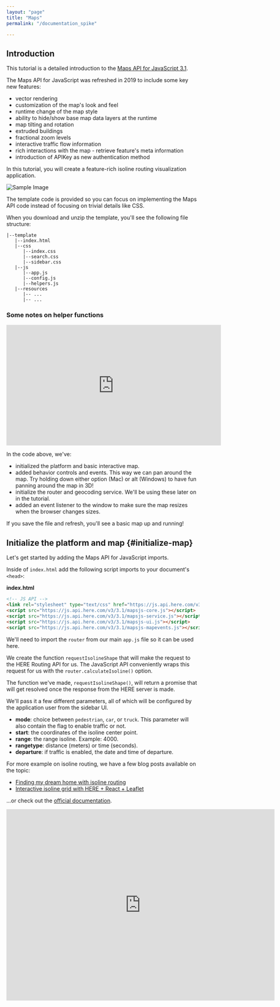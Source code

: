 ```yaml
---
layout: "page"
title: "Maps"
permalink: "/documentation_spike"

---
```


## Introduction

This tutorial is a detailed introduction to the [Maps API for JavaScript 3.1](https://developer.here.com/documentation/maps/topics/quick-start.html).

The Maps API for JavaScript was refreshed in 2019 to include some key new features:
- vector rendering
- customization of the map's look and feel
- runtime change of the map style
- ability to hide/show base map data layers at the runtime
- map tilting and rotation
- extruded buildings
- fractional zoom levels
- interactive traffic flow information
- rich interactions with the map - retrieve feature's meta information
- introduction of APIKey as new authentication method

In this tutorial, you will create a feature-rich isoline routing visualization application.

   ![Sample Image](https://images.pexels.com/photos/112460/pexels-photo-112460.jpeg?auto=compress&cs=tinysrgb&dpr=1&w=500)
   
The template code is provided so you can focus on implementing the Maps API code instead of focusing on trivial details like CSS.

When you download and unzip the template, you'll see the following file structure:

```
|--template
   |--index.html
   |--css
      |--index.css
      |--search.css
      |--sidebar.css
   |--js
      |--app.js
      |--config.js
      |--helpers.js
   |--resources
      |-- ...
      |-- ...
```
    
### Some notes on helper functions
   
  <iframe width="560" height="315" src="https://www.youtube.com/embed/54J_ZCbeJdc" frameborder="0" allow="accelerometer; autoplay; encrypted-media; gyroscope; picture-in-picture" allowfullscreen></iframe>
 
 In the code above, we've:
 
 - initialized the platform and basic interactive map.
 - added behavior controls and events. This way we can pan around the map. Try holding down either option (Mac) or alt (Windows) to have fun panning around the map in 3D!
 - initialize the router and geocoding service. We'll be using these later on in the tutorial.
 - added an event listener to the window to make sure the map resizes when the browser changes sizes.
 
 If you save the file and refresh, you'll see a basic map up and running!
 
## Initialize the platform and map {#initialize-map}

Let's get started by adding the Maps API for JavaScript imports.

Inside of `index.html` add the following script imports to your document's `<head>`:


__index.html__
```html
<!-- JS API -->
<link rel="stylesheet" type="text/css" href="https://js.api.here.com/v3/3.1/mapsjs-ui.css" />
<script src="https://js.api.here.com/v3/3.1/mapsjs-core.js"></script>
<script src="https://js.api.here.com/v3/3.1/mapsjs-service.js"></script>
<script src="https://js.api.here.com/v3/3.1/mapsjs-ui.js"></script>
<script src="https://js.api.here.com/v3/3.1/mapsjs-mapevents.js"></script>
```
 
We'll need to import the `router` from our main `app.js` file so it can be used here. 

We create the function `requestIsolineShape` that will make the request to the HERE Routing API for us. The JavaScript API conveniently wraps this request for us with the `router.calculateIsoline()` option.

The function we've made, `requestIsolineShape()`, will return a promise that will get resolved once the response from the HERE server is made. 

We'll pass it a few different parameters, all of which will be configured by the application user from the sidebar UI.
- __mode__: choice between `pedestrian`, `car`, or `truck`. This parameter will also contain the flag to enable traffic or not.
- __start__: the coordinates of the isoline center point.
- __range__: the range isoline. Example: 4000.
- __rangetype__: distance (meters) or time (seconds).
- __departure__: if traffic is enabled, the date and time of departure.

For more example on isoline routing, we have a few blog posts available on the topic:

- [Finding my dream home with isoline routing](https://developer.here.com/blog/finding-my-dream-home-with-isoline-routing)
- [Interactive isoline grid with HERE + React + Leaflet](https://developer.here.com/blog/interactive-isoline-grid-with-here-react-leaflet)

...or check out the [official documentation](https://developer.here.com/documentation/routing/topics/request-isoline.html).


   <iframe width="700" height="500" src="https://codepen.io/davidkpiano/pen/wMqXea" frameborder="0" allow="accelerometer; autoplay; encrypted-media; gyroscope; picture-in-picture" allowfullscreen></iframe>

